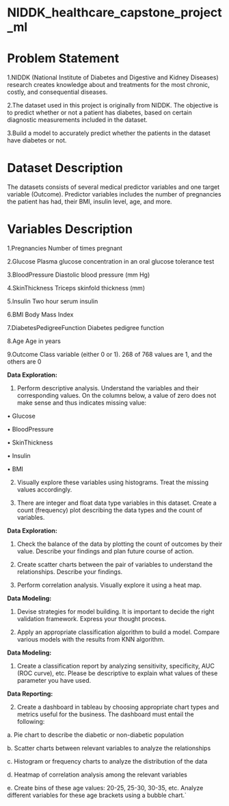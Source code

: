 # NIDDK_healthcare_capstone_project_ml

# Problem Statement

1.NIDDK (National Institute of Diabetes and Digestive and Kidney Diseases) research creates knowledge about and treatments for the most chronic, costly, and consequential diseases.

2.The dataset used in this project is originally from NIDDK. The objective is to predict whether or not a patient has diabetes, based on certain diagnostic measurements included in the dataset.

3.Build a model to accurately predict whether the patients in the dataset have diabetes or not.

# Dataset Description

The datasets consists of several medical predictor variables and one target variable (Outcome). Predictor variables includes the number of pregnancies the patient has had, their BMI, insulin level, age, and more.

# Variables	Description

1.Pregnancies	Number of times pregnant

2.Glucose	Plasma glucose concentration in an oral glucose tolerance test

3.BloodPressure	Diastolic blood pressure (mm Hg)

4.SkinThickness	Triceps skinfold thickness (mm)

5.Insulin	Two hour serum insulin

6.BMI	Body Mass Index

7.DiabetesPedigreeFunction	Diabetes pedigree function

8.Age	Age in years

9.Outcome	Class variable (either 0 or 1). 268 of 768 values are 1, and the others are 0

**Data Exploration:**

1. Perform descriptive analysis. Understand the variables and their corresponding values. On the columns below, a value of zero does not make sense and thus indicates missing value:

• Glucose

• BloodPressure

• SkinThickness

• Insulin

• BMI

2. Visually explore these variables using histograms. Treat the missing values accordingly.

3. There are integer and float data type variables in this dataset. Create a count (frequency) plot describing the data types and the count of variables. 

**Data Exploration:**

1. Check the balance of the data by plotting the count of outcomes by their value. Describe your findings and plan future course of action.

2. Create scatter charts between the pair of variables to understand the relationships. Describe your findings.

3. Perform correlation analysis. Visually explore it using a heat map.


**Data Modeling:**

1. Devise strategies for model building. It is important to decide the right validation framework. Express your thought process.

2. Apply an appropriate classification algorithm to build a model. Compare various models with the results from KNN algorithm.


**Data Modeling:**

1. Create a classification report by analyzing sensitivity, specificity, AUC (ROC curve), etc. Please be descriptive to explain what values of these parameter you have used.

**Data Reporting:**

2. Create a dashboard in tableau by choosing appropriate chart types and metrics useful for the business. The dashboard must entail the following:

a. Pie chart to describe the diabetic or non-diabetic population

b. Scatter charts between relevant variables to analyze the relationships

c. Histogram or frequency charts to analyze the distribution of the data

d. Heatmap of correlation analysis among the relevant variables

e. Create bins of these age values: 20-25, 25-30, 30-35, etc. Analyze different variables for these age brackets using a bubble chart.`

